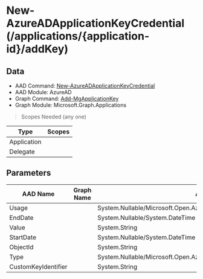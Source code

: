 # New-AzureADApplicationKeyCredential (/applications/{application-id}/addKey)

## Data

+ AAD Command: [New-AzureADApplicationKeyCredential](https://docs.microsoft.com/en-us/powershell/module/AzureAD/New-AzureADApplicationKeyCredential)
+ AAD Module: AzureAD
+ Graph Command: [Add-MgApplicationKey](https://docs.microsoft.com/en-us/powershell/module/Microsoft.Graph.Applications/Add-MgApplicationKey)
+ Graph Module: Microsoft.Graph.Applications

> Scopes Needed (any one)

|Type|Scopes|
|---|---|
|Application||
|Delegate||

## Parameters

|AAD Name|Graph Name|AAD Type|Graph Type|Infos|
|---|---|---|---|---|
|Usage||System.Nullable/Microsoft.Open.AzureAD.Graph.PowerShell.Custom.KeyUsage|||
|EndDate||System.Nullable/System.DateTime|||
|Value||System.String|||
|StartDate||System.Nullable/System.DateTime|||
|ObjectId||System.String|||
|Type||System.Nullable/Microsoft.Open.AzureAD.Graph.PowerShell.Custom.KeyType|||
|CustomKeyIdentifier||System.String|||

